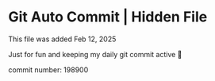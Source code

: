 # Git Auto Commit | Hidden File

This file was added Feb 12, 2025

Just for fun and keeping my daily git commit active 🤪

commit number: 198900
